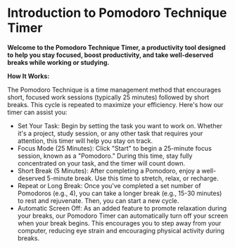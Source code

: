 # Introduction to Pomodoro Technique Timer

**Welcome to the Pomodoro Technique Timer, a productivity tool designed to help you stay focused, boost productivity, and take well-deserved breaks while working or studying.**

**How It Works:**

The Pomodoro Technique is a time management method that encourages short, focused work sessions (typically 25 minutes) followed by short breaks. This cycle is repeated to maximize your efficiency. Here's how our timer can assist you:
 - Set Your Task: Begin by setting the task you want to work on. Whether it's a project, study session, or any other task that requires your attention, this timer will help you stay on track.
 - Focus Mode (25 Minutes): Click "Start" to begin a 25-minute focus session, known as a "Pomodoro." During this time, stay fully concentrated on your task, and the timer will count down.
 - Short Break (5 Minutes): After completing a Pomodoro, enjoy a well-deserved 5-minute break. Use this time to stretch, relax, or recharge.
 - Repeat or Long Break: Once you've completed a set number of Pomodoros (e.g., 4), you can take a longer break (e.g., 15-30 minutes) to rest and rejuvenate. Then, you can start a new cycle.
 - Automatic Screen Off: As an added feature to promote relaxation during your breaks, our Pomodoro Timer can automatically turn off your screen when your break begins. This encourages you to step away from your computer, reducing eye strain and encouraging physical activity during breaks.
